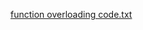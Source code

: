 [function overloading code.txt](https://github.com/hammir/function-overloading-code/files/9148521/function.overloading.code.txt)
